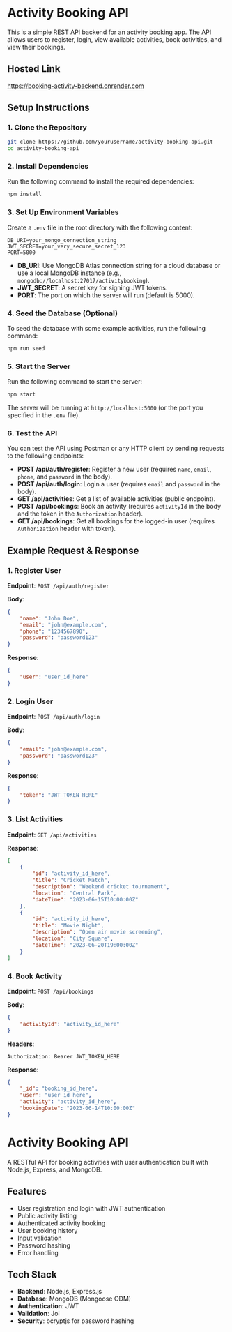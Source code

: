 # Activity Booking API

This is a simple REST API backend for an activity booking app. The API allows users to register, login, view available activities, book activities, and view their bookings.

## Hosted Link
https://booking-activity-backend.onrender.com

## Setup Instructions

### 1. Clone the Repository

```bash
git clone https://github.com/yourusername/activity-booking-api.git
cd activity-booking-api
```

### 2. Install Dependencies

Run the following command to install the required dependencies:

```bash
npm install
```

### 3. Set Up Environment Variables

Create a `.env` file in the root directory with the following content:

```
DB_URI=your_mongo_connection_string
JWT_SECRET=your_very_secure_secret_123
PORT=5000
```

- **DB_URI**: Use MongoDB Atlas connection string for a cloud database or use a local MongoDB instance (e.g., `mongodb://localhost:27017/activitybooking`).
- **JWT_SECRET**: A secret key for signing JWT tokens.
- **PORT**: The port on which the server will run (default is 5000).

### 4. Seed the Database (Optional)

To seed the database with some example activities, run the following command:

```bash
npm run seed
```

### 5. Start the Server

Run the following command to start the server:

```bash
npm start
```

The server will be running at `http://localhost:5000` (or the port you specified in the `.env` file).

### 6. Test the API

You can test the API using Postman or any HTTP client by sending requests to the following endpoints:

- **POST /api/auth/register**: Register a new user (requires `name`, `email`, `phone`, and `password` in the body).
- **POST /api/auth/login**: Login a user (requires `email` and `password` in the body).
- **GET /api/activities**: Get a list of available activities (public endpoint).
- **POST /api/bookings**: Book an activity (requires `activityId` in the body and the token in the `Authorization` header).
- **GET /api/bookings**: Get all bookings for the logged-in user (requires `Authorization` header with token).

## Example Request & Response

### 1. Register User

**Endpoint**: `POST /api/auth/register`

**Body**:

```json
{
    "name": "John Doe",
    "email": "john@example.com",
    "phone": "1234567890",
    "password": "password123"
}
```

**Response**:

```json
{
    "user": "user_id_here"
}
```

### 2. Login User

**Endpoint**: `POST /api/auth/login`

**Body**:

```json
{
    "email": "john@example.com",
    "password": "password123"
}
```

**Response**:

```json
{
    "token": "JWT_TOKEN_HERE"
}
```

### 3. List Activities

**Endpoint**: `GET /api/activities`

**Response**:

```json
[
    {
        "id": "activity_id_here",
        "title": "Cricket Match",
        "description": "Weekend cricket tournament",
        "location": "Central Park",
        "dateTime": "2023-06-15T10:00:00Z"
    },
    {
        "id": "activity_id_here",
        "title": "Movie Night",
        "description": "Open air movie screening",
        "location": "City Square",
        "dateTime": "2023-06-20T19:00:00Z"
    }
]
```

### 4. Book Activity

**Endpoint**: `POST /api/bookings`

**Body**:

```json
{
    "activityId": "activity_id_here"
}
```

**Headers**:

```
Authorization: Bearer JWT_TOKEN_HERE
```

**Response**:

```json
{
    "_id": "booking_id_here",
    "user": "user_id_here",
    "activity": "activity_id_here",
    "bookingDate": "2023-06-14T10:00:00Z"
}
```

# Activity Booking API

A RESTful API for booking activities with user authentication built with Node.js, Express, and MongoDB.

## Features

- User registration and login with JWT authentication
- Public activity listing
- Authenticated activity booking
- User booking history
- Input validation
- Password hashing
- Error handling

## Tech Stack

- **Backend**: Node.js, Express.js
- **Database**: MongoDB (Mongoose ODM)
- **Authentication**: JWT
- **Validation**: Joi
- **Security**: bcryptjs for password hashing
